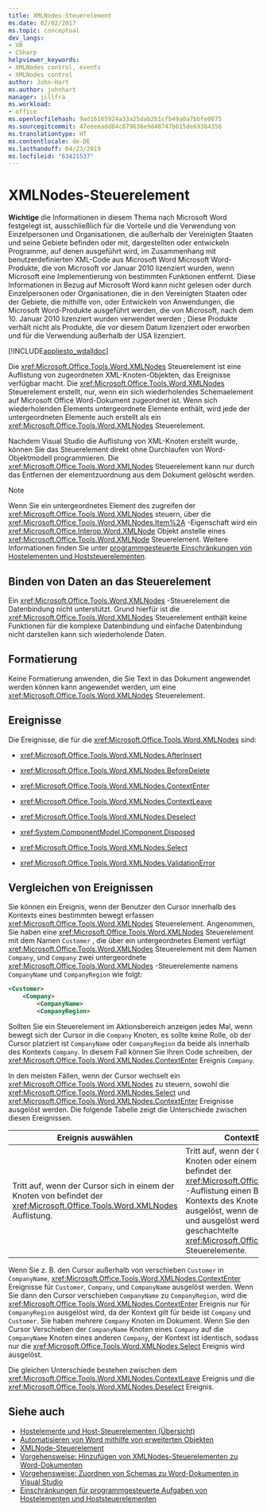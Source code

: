 ```yaml
---
title: XMLNodes-Steuerelement
ms.date: 02/02/2017
ms.topic: conceptual
dev_langs:
- VB
- CSharp
helpviewer_keywords:
- XMLNodes control, events
- XMLNodes control
author: John-Hart
ms.author: johnhart
manager: jillfra
ms.workload:
- office
ms.openlocfilehash: 9ad16165924a33a25dab2b1cfb49a0a7bbfe0875
ms.sourcegitcommit: 47eeeeadd84c879636e9d48747b615de69384356
ms.translationtype: HT
ms.contentlocale: de-DE
ms.lasthandoff: 04/23/2019
ms.locfileid: "63421537"
---
```

# <a name="xmlnodes-control"></a>XMLNodes-Steuerelement
  **Wichtige** die Informationen in diesem Thema nach Microsoft Word festgelegt ist, ausschließlich für die Vorteile und die Verwendung von Einzelpersonen und Organisationen, die außerhalb der Vereinigten Staaten und seine Gebiete befinden oder mit, dargestellten oder entwickeln Programme, auf denen ausgeführt wird, im Zusammenhang mit benutzerdefinierten XML-Code aus Microsoft Word Microsoft Word-Produkte, die von Microsoft vor Januar 2010 lizenziert wurden, wenn Microsoft eine Implementierung von bestimmten Funktionen entfernt. Diese Informationen in Bezug auf Microsoft Word kann nicht gelesen oder durch Einzelpersonen oder Organisationen, die in den Vereinigten Staaten oder der Gebiete, die mithilfe von, oder Entwickeln von Anwendungen, die Microsoft Word-Produkte ausgeführt werden, die von Microsoft, nach dem 10. Januar 2010 lizenziert wurden verwendet werden ; Diese Produkte verhält nicht als Produkte, die vor diesem Datum lizenziert oder erworben und für die Verwendung außerhalb der USA lizenziert.

 [!INCLUDE[appliesto_wdalldoc](../vsto/includes/appliesto-wdalldoc-md.md)]

 Die <xref:Microsoft.Office.Tools.Word.XMLNodes> Steuerelement ist eine Auflistung von zugeordneten XML-Knoten-Objekten, das Ereignisse verfügbar macht. Die <xref:Microsoft.Office.Tools.Word.XMLNodes> Steuerelement erstellt, nur, wenn ein sich wiederholendes Schemaelement auf Microsoft Office Word-Dokument zugeordnet ist. Wenn sich wiederholenden Elements untergeordnete Elemente enthält, wird jede der untergeordneten Elemente auch erstellt als ein <xref:Microsoft.Office.Tools.Word.XMLNodes> Steuerelement.

 Nachdem Visual Studio die Auflistung von XML-Knoten erstellt wurde, können Sie das Steuerelement direkt ohne Durchlaufen von Word-Objektmodell programmieren. Die <xref:Microsoft.Office.Tools.Word.XMLNodes> Steuerelement kann nur durch das Entfernen der elementzuordnung aus dem Dokument gelöscht werden.

> [!NOTE]
> Wenn Sie ein untergeordnetes Element des zugreifen der <xref:Microsoft.Office.Tools.Word.XMLNodes> steuern, über die <xref:Microsoft.Office.Tools.Word.XMLNodes.Item%2A> -Eigenschaft wird ein <xref:Microsoft.Office.Interop.Word.XMLNode> Objekt anstelle eines <xref:Microsoft.Office.Tools.Word.XMLNode> Steuerelement. Weitere Informationen finden Sie unter [programmgesteuerte Einschränkungen von Hostelementen und Hoststeuerelementen](../vsto/programmatic-limitations-of-host-items-and-host-controls.md).

## <a name="bind-data-to-the-control"></a>Binden von Daten an das Steuerelement
 Ein <xref:Microsoft.Office.Tools.Word.XMLNodes> -Steuerelement die Datenbindung nicht unterstützt. Grund hierfür ist die <xref:Microsoft.Office.Tools.Word.XMLNodes> Steuerelement enthält keine Funktionen für die komplexe Datenbindung und einfache Datenbindung nicht darstellen kann sich wiederholende Daten.

## <a name="formatting"></a>Formatierung
 Keine Formatierung anwenden, die Sie Text in das Dokument angewendet werden können kann angewendet werden, um eine <xref:Microsoft.Office.Tools.Word.XMLNodes> Steuerelement.

## <a name="events"></a>Ereignisse
 Die Ereignisse, die für die <xref:Microsoft.Office.Tools.Word.XMLNodes> sind:

- <xref:Microsoft.Office.Tools.Word.XMLNodes.AfterInsert>

- <xref:Microsoft.Office.Tools.Word.XMLNodes.BeforeDelete>

- <xref:Microsoft.Office.Tools.Word.XMLNodes.ContextEnter>

- <xref:Microsoft.Office.Tools.Word.XMLNodes.ContextLeave>

- <xref:Microsoft.Office.Tools.Word.XMLNodes.Deselect>

- <xref:System.ComponentModel.IComponent.Disposed>

- <xref:Microsoft.Office.Tools.Word.XMLNodes.Select>

- <xref:Microsoft.Office.Tools.Word.XMLNodes.ValidationError>

## <a name="compare-events"></a>Vergleichen von Ereignissen
 Sie können ein Ereignis, wenn der Benutzer den Cursor innerhalb des Kontexts eines bestimmten bewegt erfassen <xref:Microsoft.Office.Tools.Word.XMLNodes> Steuerelement. Angenommen, Sie haben eine <xref:Microsoft.Office.Tools.Word.XMLNodes> Steuerelement mit dem Namen `Customer` , die über ein untergeordnetes Element verfügt <xref:Microsoft.Office.Tools.Word.XMLNodes> Steuerelement mit dem Namen `Company`, und `Company` zwei untergeordnete <xref:Microsoft.Office.Tools.Word.XMLNodes> -Steuerelemente namens `CompanyName` und `CompanyRegion` wie folgt:

```xml
<Customer>
    <Company>
        <CompanyName>
        <CompanyRegion>
```

 Sollten Sie ein Steuerelement im Aktionsbereich anzeigen jedes Mal, wenn bewegt sich der Cursor in die `Company` Knoten, es sollte keine Rolle, ob der Cursor platziert ist `CompanyName` oder `CompanyRegion` da beide als innerhalb des Kontexts `Company`. In diesem Fall können Sie Ihren Code schreiben, der <xref:Microsoft.Office.Tools.Word.XMLNodes.ContextEnter> Ereignis `Company`.

 In den meisten Fällen, wenn der Cursor wechselt ein <xref:Microsoft.Office.Tools.Word.XMLNodes> zu steuern, sowohl die <xref:Microsoft.Office.Tools.Word.XMLNodes.Select> und <xref:Microsoft.Office.Tools.Word.XMLNodes.ContextEnter> Ereignisse ausgelöst werden. Die folgende Tabelle zeigt die Unterschiede zwischen diesen Ereignissen.

|Ereignis auswählen|ContextEnter-Ereignis|
|------------------|------------------------|
|Tritt auf, wenn der Cursor sich in einem der Knoten von befindet der <xref:Microsoft.Office.Tools.Word.XMLNodes> Auflistung.|Tritt auf, wenn der Cursor sich in einem Knoten oder einem Nachfolgerknoten befindet der <xref:Microsoft.Office.Tools.Word.XMLNodes> -Auflistung einen Bereich außerhalb des Kontexts des Knotens. Das heißt, es ist nur ausgelöst, wenn der Kontext geändert wird, und ausgelöst werden kann, für mehrere geschachtelte <xref:Microsoft.Office.Tools.Word.XMLNodes> Steuerelemente.|

 Wenn Sie z. B. den Cursor außerhalb von verschieben `Customer` in `CompanyName`, <xref:Microsoft.Office.Tools.Word.XMLNodes.ContextEnter> Ereignisse für `Customer`, `Company`, und `CompanyName` ausgelöst werden. Wenn Sie dann den Cursor verschieben `CompanyName` zu `CompanyRegion`, wird die <xref:Microsoft.Office.Tools.Word.XMLNodes.ContextEnter> Ereignis nur für `CompanyRegion` ausgelöst wird, da der Kontext gilt für beide ist `Company` und `Customer`. Sie haben mehrere `Company` Knoten im Dokument. Wenn Sie den Cursor Verschieben der `CompanyName` Knoten eines `Company` auf die `CompanyName` Knoten eines anderen `Company`, der Kontext ist identisch, sodass nur die <xref:Microsoft.Office.Tools.Word.XMLNodes.Select> Ereignis wird ausgelöst.

 Die gleichen Unterschiede bestehen zwischen dem <xref:Microsoft.Office.Tools.Word.XMLNodes.ContextLeave> Ereignis und die <xref:Microsoft.Office.Tools.Word.XMLNodes.Deselect> Ereignis.

## <a name="see-also"></a>Siehe auch
- [Hostelemente und Host-Steuerelementen (Übersicht)](../vsto/host-items-and-host-controls-overview.md)
- [Automatisieren von Word mithilfe von erweiterten Objekten](../vsto/automating-word-by-using-extended-objects.md)
- [XMLNode-Steuerelement](../vsto/xmlnode-control.md)
- [Vorgehensweise: Hinzufügen von XMLNodes-Steuerelementen zu Word-Dokumenten](../vsto/how-to-add-xmlnodes-controls-to-word-documents.md)
- [Vorgehensweise: Zuordnen von Schemas zu Word-Dokumenten in Visual Studio](../vsto/how-to-map-schemas-to-word-documents-inside-visual-studio.md)
- [Einschränkungen für programmgesteuerte Aufgaben von Hostelementen und Hoststeuerelementen](../vsto/programmatic-limitations-of-host-items-and-host-controls.md)
